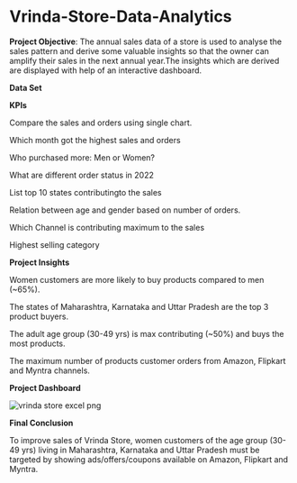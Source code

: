 # Vrinda-Store-Data-Analytics
**Project Objective**:
The annual sales data of a store is used to analyse the sales pattern and derive some valuable insights so that the owner can amplify their sales in the next annual year.The insights which are derived are displayed with help of an interactive dashboard.

**Data Set**

**KPIs**

Compare the sales and orders using single chart.

Which month got the highest sales and orders

Who purchased more: Men or Women?

What are different order status in 2022

List top 10 states contributingto the sales

Relation between age and gender based on number of orders.

Which Channel is contributing maximum to the sales

Highest selling category

**Project Insights**

Women customers are more likely to buy products compared to men (~65%).

The states of Maharashtra, Karnataka and Uttar Pradesh are the top 3 product buyers.

The adult age group (30-49 yrs) is max contributing (~50%) and buys the most products.

The maximum number of products customer orders from Amazon, Flipkart and Myntra channels.

**Project Dashboard**

![vrinda store excel png](https://github.com/aman44478/Vrinda-Store-Data-Analytics/assets/143328397/6a447f3b-fed6-4c00-9418-9bd212f150e3)

**Final Conclusion**

To improve sales of Vrinda Store, women customers of the age group (30-49 yrs) living in Maharashtra, Karnataka and Uttar Pradesh must be targeted by showing ads/offers/coupons available on Amazon, Flipkart and Myntra.
